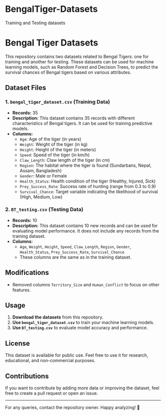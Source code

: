 # BengalTiger-Datasets
Training and Testing datasets
# Bengal Tiger Datasets

This repository contains two datasets related to Bengal Tigers: one for training and another for testing. These datasets can be used for machine learning models, such as Random Forest and Decision Trees, to predict the survival chances of Bengal tigers based on various attributes.

## Dataset Files

### 1. `bengal_tiger_dataset.csv` (Training Data)
- **Records:** 35
- **Description:** This dataset contains 35 records with different characteristics of Bengal tigers. It can be used for training predictive models.
- **Columns:**
  - `Age`: Age of the tiger (in years)
  - `Weight`: Weight of the tiger (in kg)
  - `Height`: Height of the tiger (in meters)
  - `Speed`: Speed of the tiger (in km/h)
  - `Claw_Length`: Claw length of the tiger (in cm)
  - `Region`: The habitat where the tiger is found (Sundarbans, Nepal, Assam, Bangladesh)
  - `Gender`: Male or Female
  - `Health_Status`: Health condition of the tiger (Healthy, Injured, Sick)
  - `Prey_Success_Rate`: Success rate of hunting (range from 0.3 to 0.9)
  - `Survival_Chance`: Target variable indicating the likelihood of survival (High, Medium, Low)

### 2. `BT_testing.csv` (Testing Data)
- **Records:** 10
- **Description:** This dataset contains 10 new records and can be used for evaluating model performance. It does not include any records from the training dataset.
- **Columns:**
  - `Age`, `Weight`, `Height`, `Speed`, `Claw_Length`, `Region`, `Gender`, `Health_Status`, `Prey_Success_Rate`, `Survival_Chance`
  - These columns are the same as in the training dataset.

## Modifications
- Removed columns `Territory_Size` and `Human_Conflict` to focus on other features.

## Usage
1. **Download the datasets** from this repository.
2. **Use `bengal_tiger_dataset.csv`** to train your machine learning models.
3. **Use `BT_testing.csv`** to evaluate model accuracy and performance.

## License
This dataset is available for public use. Feel free to use it for research, educational, and non-commercial purposes.

## Contributions
If you want to contribute by adding more data or improving the dataset, feel free to create a pull request or open an issue.

---
For any queries, contact the repository owner. Happy analyzing! 🐅

